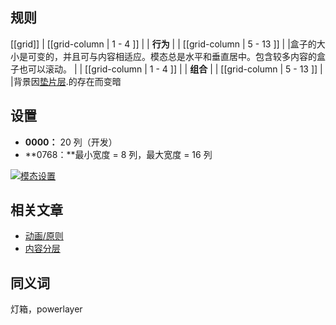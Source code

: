 ﻿## 规则

[[grid]]
| [[grid-column | 1 - 4 ]]
| | **行为**
|
| [[grid-column | 5 - 13 ]]
| |盒子的大小是可变的，并且可与内容相适应。模态总是水平和垂直居中。包含较多内容的盒子也可以滚动。
|
| [[grid-column | 1 - 4 ]]
| | **组合**
|
| [[grid-column | 5 - 13 ]]
| |背景因[垫片层](/pattern/shim-layer?core-components-enabled=true).的存在而变暗

## 设置

- **0000：** 20 列（开发）
- **0768：**最小宽度 = 8 列，最大宽度 = 16 列

[![模态设置](/api/static/documentation/components/modal/modal_setup.png)](/api/static/documentation/components/modal/modal_setup.png)

## 相关文章

- [动画/原则](/doc/docs/documentation/60-animation/principles?styleguide-components-enabled=true&animation-enabled=true)
- [内容分层](/doc/docs/documentation/70-core-patterns/content-layering/?core-patterns-enabled=true)

## 同义词

灯箱，powerlayer

